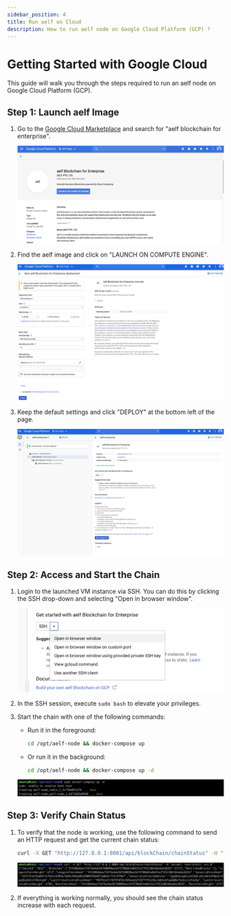 ```yaml
---
sidebar_position: 4
title: Run aelf on Cloud
description: How to run aelf node on Google Cloud Platform (GCP) ?
---
```

# Getting Started with Google Cloud

This guide will walk you through the steps required to run an aelf node on Google Cloud Platform (GCP).

## Step 1: Launch aelf Image

1. Go to the [Google Cloud Marketplace](https://console.cloud.google.com/marketplace) and search for "aelf blockchain for enterprise".

   ![image](../../../../static/img/gcp-step1.png)
2. Find the aelf image and click on "LAUNCH ON COMPUTE ENGINE".

   ![image](../../../../static/img/gcp-step2-b.png)
3. Keep the default settings and click "DEPLOY" at the bottom left of the page.

   ![image](../../../../static/img/gcp-deployed.png)

## Step 2: Access and Start the Chain

1. Login to the launched VM instance via SSH. You can do this by clicking the SSH drop-down and selecting "Open in browser window".

   ![image](../../../../static/img/gcp-ssh-select.png)
2. In the SSH session, execute `sudo bash` to elevate your privileges.
3. Start the chain with one of the following commands:

   * Run it in the foreground:

     ```bash
     cd /opt/aelf-node && docker-compose up
     ```
   * Or run it in the background:

     ```bash
     cd /opt/aelf-node && docker-compose up -d
     ```

   ![image](../../../../static/img/gcp-docker-compose.png)

## Step 3: Verify Chain Status

1. To verify that the node is working, use the following command to send an HTTP request and get the current chain status:

   ```bash
   curl -X GET "http://127.0.0.1:8001/api/blockChain/chainStatus" -H "accept: text/plain; v=1.0"
   ```

   ![image](../../../../static/img/gcp-curl-chain-stat.png)
2. If everything is working normally, you should see the chain status increase with each request.
